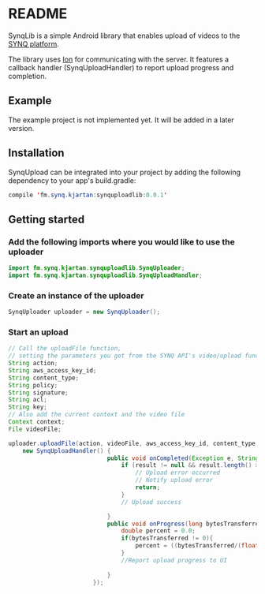 # README #


SynqLib is a simple Android library that enables upload of videos to the [SYNQ platform](https://www.synq.fm).

The library uses [Ion](https://github.com/koush/ion) for communicating with the server. It features a callback handler (SynqUploadHandler) to report upload progress and completion.

## Example

The example project is not implemented yet. It will be added in a later version.

## Installation

SynqUpload can be integrated into your project by adding the following dependency to your app's build.gradle: 

```java
compile 'fm.synq.kjartan:synquploadlib:0.0.1'
```

## Getting started

### Add the following imports where you would like to use the uploader

```java
import fm.synq.kjartan.synquploadlib.SynqUploader;
import fm.synq.kjartan.synquploadlib.SynqUploadHandler;
```

### Create an instance of the uploader

```java
SynqUploader uploader = new SynqUploader();
```

### Start an upload

```java
// Call the uploadFile function, 
// setting the parameters you got from the SYNQ API's video/upload function:
String action;
String aws_access_key_id;
String content_type;
String policy;
String signature;
String acl;
String key;
// Also add the current context and the video file
Context context;
File videoFile;

uploader.uploadFile(action, videoFile, aws_access_key_id, content_type, policy, signature, acl, key, context, 
    new SynqUploadHandler() {
                            public void onCompleted(Exception e, String result) {
                                if (result != null && result.length() > 0) {
                                    // Upload error occurred
                                    // Notify upload error
                                    return;
                                }
                                // Upload success

                            }
                            public void onProgress(long bytesTransferred, long totalSize){
                                double percent = 0.0;
                                if(bytesTransferred != 0){
                                    percent = ((bytesTransferred/(float)totalSize))*100.0;
                                }
                                //Report upload progress to UI
                                
                            }
                        });
```